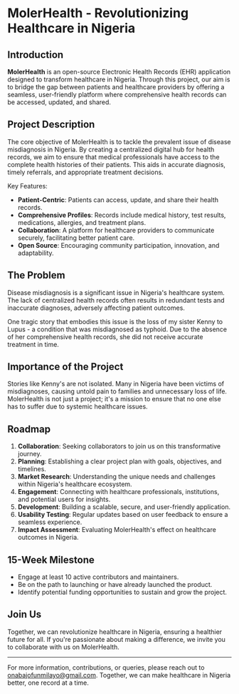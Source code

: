 # MolerHealth - Revolutionizing Healthcare in Nigeria

## Introduction

**MolerHealth** is an open-source Electronic Health Records (EHR) application designed to transform healthcare in Nigeria. Through this project, our aim is to bridge the gap between patients and healthcare providers by offering a seamless, user-friendly platform where comprehensive health records can be accessed, updated, and shared.

## Project Description

The core objective of MolerHealth is to tackle the prevalent issue of disease misdiagnosis in Nigeria. By creating a centralized digital hub for health records, we aim to ensure that medical professionals have access to the complete health histories of their patients. This aids in accurate diagnosis, timely referrals, and appropriate treatment decisions.

Key Features:
- **Patient-Centric**: Patients can access, update, and share their health records.
- **Comprehensive Profiles**: Records include medical history, test results, medications, allergies, and treatment plans.
- **Collaboration**: A platform for healthcare providers to communicate securely, facilitating better patient care.
- **Open Source**: Encouraging community participation, innovation, and adaptability.

## The Problem

Disease misdiagnosis is a significant issue in Nigeria's healthcare system. The lack of centralized health records often results in redundant tests and inaccurate diagnoses, adversely affecting patient outcomes.

One tragic story that embodies this issue is the loss of my sister Kenny to Lupus - a condition that was misdiagnosed as typhoid. Due to the absence of her comprehensive health records, she did not receive accurate treatment in time. 

## Importance of the Project

Stories like Kenny's are not isolated. Many in Nigeria have been victims of misdiagnoses, causing untold pain to families and unnecessary loss of life. MolerHealth is not just a project; it's a mission to ensure that no one else has to suffer due to systemic healthcare issues.

## Roadmap

1. **Collaboration**: Seeking collaborators to join us on this transformative journey.
2. **Planning**: Establishing a clear project plan with goals, objectives, and timelines.
3. **Market Research**: Understanding the unique needs and challenges within Nigeria's healthcare ecosystem.
4. **Engagement**: Connecting with healthcare professionals, institutions, and potential users for insights.
5. **Development**: Building a scalable, secure, and user-friendly application.
6. **Usability Testing**: Regular updates based on user feedback to ensure a seamless experience.
7. **Impact Assessment**: Evaluating MolerHealth's effect on healthcare outcomes in Nigeria.

## 15-Week Milestone

- Engage at least 10 active contributors and maintainers.
- Be on the path to launching or have already launched the product.
- Identify potential funding opportunities to sustain and grow the project.

## Join Us

Together, we can revolutionize healthcare in Nigeria, ensuring a healthier future for all. If you're passionate about making a difference, we invite you to collaborate with us on MolerHealth.

---

For more information, contributions, or queries, please reach out to onabajofunmilayo@gmail.com. Together, we can make healthcare in Nigeria better, one record at a time.

